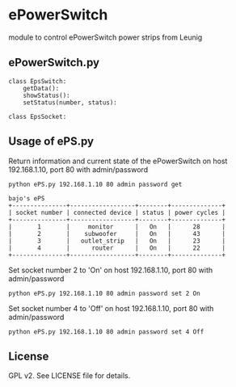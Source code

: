 ePowerSwitch
============

module to control ePowerSwitch power strips from Leunig

ePowerSwitch.py
---------------

    class EpsSwitch:
        getData():
        showStatus():
        setStatus(number, status): 
        
    class EpsSocket:

Usage of ePS.py
---------------

Return information and current state of the ePowerSwitch  on host 192.168.1.10, port 80 with admin/password

    python ePS.py 192.168.1.10 80 admin password get
        
    bajo's ePS
    +---------------+------------------+--------+--------------+
    | socket number | connected device | status | power cycles |
    +---------------+------------------+--------+--------------+
    |       1       |     monitor      |   On   |      28      |
    |       2       |    subwoofer     |   On   |      43      |
    |       3       |   outlet_strip   |   On   |      23      |
    |       4       |      router      |   On   |      22      |
    +---------------+------------------+--------+--------------+

Set socket number 2 to 'On' on host 192.168.1.10, port 80 with admin/password

    python ePS.py 192.168.1.10 80 admin password set 2 On
Set socket number 4 to 'Off' on host 192.168.1.10, port 80 with admin/password

    python ePS.py 192.168.1.10 80 admin password set 4 Off


License
-------
GPL v2. See LICENSE file for details.
